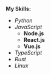 **My Skills:**

* *Python*
* *JavaScript*
   * **Node.js**
   * **React.js**
   * **Vue.js**
* *TypeScript*
* *Rust*
* *Linux*

